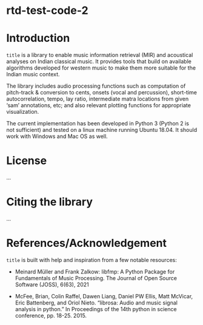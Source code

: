# rtd-test-code-2

Introduction
============

``title`` is a library to enable music information retrieval (MIR) and acoustical analyses on Indian classical music. It provides tools that build on available algorithms developed for western music to make them more suitable for the Indian music context. 
 
The library includes audio processing functions such as computation of pitch-track & conversion to cents, onsets (vocal and percussion), short-time autocorrelation, tempo, lay ratio, intermediate matra locations from given ‘sam’ annotations, etc; and also relevant plotting functions for appropriate visualization.

The current implementation has been developed in Python 3 (Python 2 is not sufficient) and tested on a linux machine running Ubuntu 18.04. It should work with Windows and Mac OS as well.



License 
=======
...

Citing the library 
==================
...

References/Acknowledgement 
==========================

``title`` is built with help and inspiration from a few notable resources: 

- Meinard Müller and Frank Zalkow: libfmp: A Python Package for Fundamentals of Music Processing. The Journal of Open Source Software (JOSS), 6(63), 2021 

- McFee, Brian, Colin Raffel, Dawen Liang, Daniel PW Ellis, Matt McVicar, Eric Battenberg, and Oriol Nieto. “librosa: Audio and music signal analysis in python.” In Proceedings of the 14th python in science conference, pp. 18-25. 2015. 
